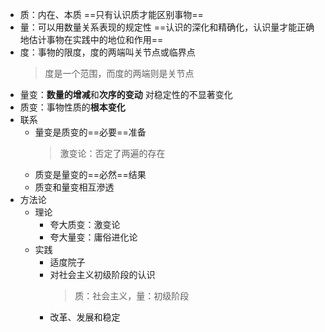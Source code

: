 - 质：内在、本质
  ==只有认识质才能区别事物==
- 量：可以用数量关系表现的规定性
  ==认识的深化和精确化，认识量才能正确地估计事物在实践中的地位和作用==
- 度：事物的限度，度的两端叫关节点或临界点
  > 度是一个范围，而度的两端则是关节点
- 量变：**数量的增减**和**次序的变动**
  对稳定性的不显著变化
- 质变：事物性质的**根本变化**
- 联系
	- 量变是质变的==必要==准备
	  > 激变论：否定了两遍的存在
	- 质变是量变的==必然==结果
	- 质变和量变相互滲透
- 方法论
	- 理论
		- 夸大质变：激变论
		- 夸大量变：庸俗进化论
	- 实践
		- 适度院子
		- 对社会主义初级阶段的认识
		  > 质：社会主义，量：初级阶段
		- 改革、发展和稳定